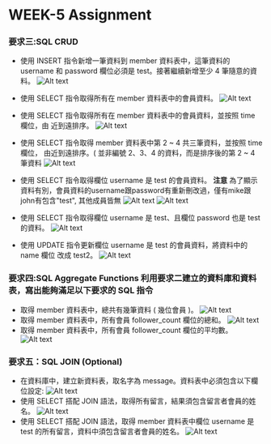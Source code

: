 # WEEK-5 Assignment

### **要求三:SQL CRUD**

- 使用 INSERT 指令新增一筆資料到 member 資料表中，這筆資料的 username 和 password 欄位必須是 test。接著繼續新增至少 4 筆隨意的資料。
![Alt text](/https://yin0110.github.io/wehelp-assignments/week-5/截圖%202022-01-27%20下午5.30.12.png)

- 使用 SELECT 指令取得所有在 member 資料表中的會員資料。
![Alt text](/https://yin0110.github.io/wehelp-assignments/week-5/截圖%202022-01-27%20下午5.30.37.png)


- 使用 SELECT 指令取得所有在 member 資料表中的會員資料，並按照 time 欄位，由
近到遠排序。
![Alt text](/https://yin0110.github.io/wehelp-assignments/week-5/截圖%202022-01-27%20下午6.07.26.png)

- 使用 SELECT 指令取得 member 資料表中第 2 ~ 4 共三筆資料，並按照 time 欄位，
由近到遠排序。( 並非編號 2、3、4 的資料，而是排序後的第 2 ~ 4 筆資料 
![Alt text](/https://yin0110.github.io/wehelp-assignments/week-5/截圖%202022-01-27%20下午8.15.36.png)

- 使用 SELECT 指令取得欄位 username 是 test 的會員資料。
**注意** 為了顯示資料有別，會員資料的username跟password有重新刪改過，僅有mike跟john有包含"test", 其他成員皆無
![Alt text](/https://yin0110.github.io/wehelp-assignments/week-5/截圖%202022-01-27%20下午11.08.47.png)
![Alt text](/https://yin0110.github.io/wehelp-assignments/week-5/截圖%202022-01-27%20下午8.30.34.png)

- 使用 SELECT 指令取得欄位 username 是 test、且欄位 password 也是 test 的資料。
![Alt text](/https://yin0110.github.io/wehelp-assignments/week-5/截圖%202022-01-27%20下午8.31.04.png)

- 使用 UPDATE 指令更新欄位 username 是 test 的會員資料，將資料中的 name 欄位
改成 test2。
![Alt text](/https://yin0110.github.io/wehelp-assignments/week-5/截圖%202022-01-27%20下午8.34.55.png)

### **要求四:SQL Aggregate Functions 利用要求二建立的資料庫和資料表，寫出能夠滿足以下要求的 SQL 指令**
-  取得 member 資料表中，總共有幾筆資料 ( 幾位會員 )。
![Alt text](/https://yin0110.github.io/wehelp-assignments/week-5/截圖%202022-01-27%20下午8.41.19.png)
-  取得 member 資料表中，所有會員 follower_count 欄位的總和。
![Alt text](/https://yin0110.github.io/wehelp-assignments/week-5/截圖%202022-01-27%20下午8.43.50.png)
-  取得 member 資料表中，所有會員 follower_count 欄位的平均數。
![Alt text](/https://yin0110.github.io/wehelp-assignments/week-5/截圖%202022-01-27%20下午8.44.24.png)

### **要求五：SQL JOIN (Optional)**
- 在資料庫中，建立新資料表，取名字為 message。資料表中必須包含以下欄位設定:
![Alt text](/https://yin0110.github.io/wehelp-assignments/week-5/截圖%202022-01-27%20下午11.44.10.png)
- 使用 SELECT 搭配 JOIN 語法，取得所有留言，結果須包含留言者會員的姓名。
![Alt text](/https://yin0110.github.io/wehelp-assignments/week-5/截圖%202022-01-27%20下午11.55.37.png)
- 使用 SELECT 搭配 JOIN 語法，取得 member 資料表中欄位 username 是 test 的所有留言，資料中須包含留言者會員的姓名。
![Alt text](/https://yin0110.github.io/wehelp-assignments/week-5/截圖%202022-01-28%20上午11.34.52.png)
